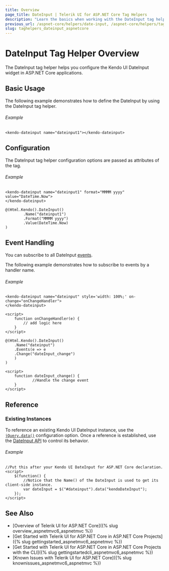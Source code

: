 ```yaml
---
title: Overview
page_title: DateInput | Telerik UI for ASP.NET Core Tag Helpers
description: "Learn the basics when working with the DateInput tag helper for ASP.NET Core (MVC 6 or ASP.NET Core MVC)."
previous_url: /aspnet-core/helpers/date-input, /aspnet-core/helpers/tag-helpers/date-input
slug: taghelpers_dateinput_aspnetcore
---
```


# DateInput Tag Helper Overview

The DateInput tag helper helps you configure the Kendo UI DateInput widget in ASP.NET Core applications.

## Basic Usage

The following example demonstrates how to define the DateInput by using the DateInput tag helper.

###### Example

    <kendo-dateinput name="dateinput1"></kendo-dateinput>

## Configuration

The DateInput tag helper configuration options are passed as attributes of the tag.

###### Example

```tab-tagHelper
<kendo-dateinput name="dateinput1" format="MMMM yyyy" value="DateTime.Now">
</kendo-dateinput>
```
```tab-cshtml
@(Html.Kendo().DateInput()
        .Name("dateinput1")
        .Format("MMMM yyyy")
        .Value(DateTime.Now)
)
```


## Event Handling

You can subscribe to all DateInput [events](http://docs.telerik.com/kendo-ui/api/javascript/ui/dateinput#events).

The following example demonstrates how to subscribe to events by a handler name.

###### Example

```tab-tagHelper
<kendo-dateinput name="dateinput" style='width: 100%;' on-change="onChangeHandler">
</kendo-dateinput>

<script>
    function onChangeHandler(e) {
        // add logic here
    }
</script>
```
```tab-Razor
@(Html.Kendo().DateInput()
    .Name("dateinput")
    .Events(e => e
    .Change("dateInput_change")
    )
)

<script>
    function dateInput_change() {
            //Handle the change event
    }
</script>
```


## Reference

### Existing Instances

To reference an existing Kendo UI DateInput instance, use the [`jQuery.data()`](http://api.jquery.com/jQuery.data/) configuration option. Once a reference is established, use the [DateInput API](http://docs.telerik.com/kendo-ui/api/javascript/ui/dateinput#methods) to control its behavior.

###### Example

    //Put this after your Kendo UI DateInput for ASP.NET Core declaration.
    <script>
        $(function() {
            //Notice that the Name() of the DateInput is used to get its client-side instance.
            var dateInput = $("#dateinput").data("kendoDateInput");
        });
    </script>


## See Also

* [Overview of Telerik UI for ASP.NET Core]({% slug overview_aspnetmvc6_aspnetmvc %})
* [Get Started with Telerik UI for ASP.NET Core in ASP.NET Core Projects]({% slug gettingstarted_aspnetmvc6_aspnetmvc %})
* [Get Started with Telerik UI for ASP.NET Core in ASP.NET Core Projects with the CLI]({% slug gettingstartedcli_aspnetmvc6_aspnetmvc %})
* [Known Issues with Telerik UI for ASP.NET Core]({% slug knownissues_aspnetmvc6_aspnetmvc %})
